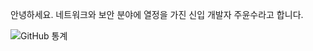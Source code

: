
안녕하세요. 네트워크와 보안 분야에 열정을 가진 신입 개발자 주윤수라고 합니다.

![GitHub 통계](https://github-readme-stats.vercel.app/api?username=jooys98&show_icons=true&theme=radical)



